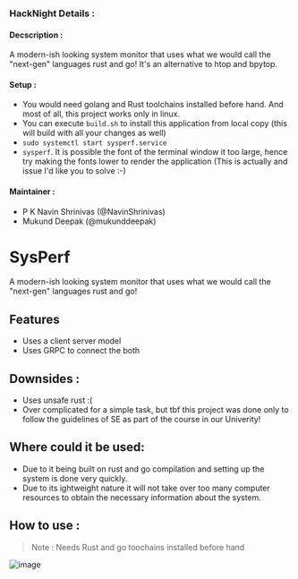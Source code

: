 
### HackNight Details : 

#### Decscription : 

A modern-ish looking system monitor that uses what we would call the "next-gen" languages rust and go! It's an alternative to htop and bpytop.

#### Setup : 

- You would need golang and Rust toolchains installed before hand. And most of all, this project works only in linux.
- You can execute `build.sh` to install this application from local copy (this will build with all your changes as well)
- `sudo systemctl start sysperf.service`
- `sysperf`. It is possible the font of the terminal window it too large, hence try making the fonts lower to render the application (This is actually and issue I'd like you to solve :-)

#### Maintainer : 

- P K Navin Shrinivas (@NavinShrinivas)
- Mukund Deepak (@mukunddeepak)

# SysPerf 

A modern-ish looking system monitor that uses what we would call the "next-gen" languages rust and go!

## Features 
- Uses a client server  model 
- Uses GRPC to connect the both

## Downsides : 
- Uses unsafe rust :( 
- Over complicated for a simple task, but tbf this project was done only to follow the guidelines of SE as part of the course in our Univerity!

## Where could it be used:
- Due to it being built on rust and go compilation and setting up the system is done very quickly.
- Due to its ightweight nature it will not take over too many computer resources to obtain the necessary information about the system.
## How to use : 

> Note : Needs Rust and go toochains installed before hand


![image](https://user-images.githubusercontent.com/72858215/227838766-70c9314f-7060-418e-924c-f8d85c10f859.png)

